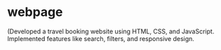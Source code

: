 # webpage
(Developed a travel booking website using HTML, CSS, and JavaScript. Implemented features like search, filters, and responsive design.
